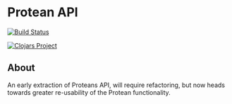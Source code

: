 # Protean API

[![Build Status](https://api.travis-ci.org/passivsystems/protean-api.svg)](https://travis-ci.org/passivsystems/protean-api)

[![Clojars Project](https://img.shields.io/clojars/v/protean-api.svg)](https://clojars.org/protean-api)


## About

An early extraction of Proteans API, will require refactoring, but now heads towards greater re-usability of the Protean functionality.

